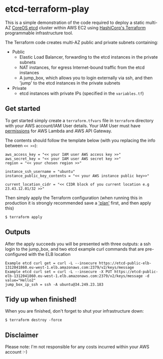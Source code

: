 # etcd-terraform-play
This is a simple demonstration of the code required to deploy a static multi-AZ
[CoreOS etcd](https://github.com/coreos/etcd) cluster within AWS EC2 using
[HashiCorp's Terraform](https://www.terraform.io/) programmable infrastructure tool.

The Terraform code creates multi-AZ public and private subnets containing:
* Public
  * Elastic Load Balancer, forwarding to the etcd instances in the private subnets
  * NAT instances, for egress Internet-bound traffic from the etcd instances
  * A jump_box, which allows you to login externally via ssh, and then 'jump' to
   the etcd instances in the private subnets
* Private
  * etcd instances with private IPs (specified in the ```variables.tf```)

## Get started

To get started simply create a ```terraform.tfvars``` file in ```terraform```
directory with your AWS account/IAM User details. Your IAM User must have
[permissions](http://docs.aws.amazon.com/IAM/latest/UserGuide/id_users_create.html)
for AWS Lambda and AWS API Gateway.

The contents should follow the template below (with you replacing the info
  between ```<< >>```):

```
aws_access_key = "<< your IAM user AWS access key >>"
aws_secret_key = "<< your IAM user AWS secret key >>"
region = "<< your chosen region >>"

instance_ssh_username = "ubuntu"
instance_public_key_contents = "<< your AWS instance public key>>"

current_location_cidr = "<< CIDR block of you current location e.g 23.43.12.01/32 >>"

```
Then simply apply the Terraform configuration (when running this in production
it is strongly recommended save a ['plan'](https://www.terraform.io/docs/commands/plan.html)
first, and then apply this)

```
$ terraform apply
```

## Outputs
After the apply succeeds you will be presented with three outputs: a ssh login
to the jump_box, and two etcd example curl commands that are pre-configured with
the ELB location
```
Example etcd curl get = curl -L --insecure https://etcd-public-elb-1312041860.eu-west-1.elb.amazonaws.com:2379/v2/keys/message
Example etcd curl set = curl -L --insecure -X PUT https://etcd-public-elb-1312041860.eu-west-1.elb.amazonaws.com:2379/v2/keys/message -d value="Hello2"
jump_box_ip_ssh = ssh -A ubuntu@34.249.23.183
```

## Tidy up when finished!
When you are finished, don't forget to shut your infrastructure down:

```
$ terraform destroy -force
```

## Disclaimer
Please note: I'm not responsible for any costs incurred within your AWS account :-)
